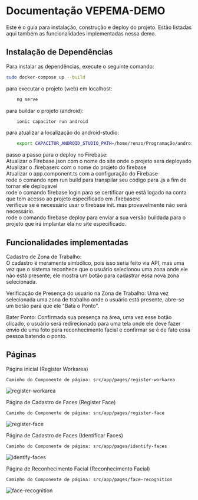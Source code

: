 # Documentação VEPEMA-DEMO

Este é o guia para instalação, construção e deploy do projeto.  Estão listadas aqui também as funcionalidades implementadas nessa demo.

## Instalação de Dependências

Para instalar as dependências, execute o seguinte comando:
```bash
sudo docker-compose up --build
```

para executar o projeto (web) em localhost:
```bash
    ng serve
```

para buildar o projeto (android):
```bash
    ionic capacitor run android
```

para atualizar a localização do android-studio:
```bash
    export CAPACITOR_ANDROID_STUDIO_PATH=/home/renzo/Programação/android-studio/bin/studio.sh
```


passo a passo para o deploy no Firebase:  
    Atualizar o Firebase.json com o nome do site onde o projeto será deployado  
    Atualizar o .firebaserc com o nome do projeto do firebase  
    Atualizar o app.component.ts com a configuração do Firebase  
    rode o comando npm run build para transpilar seu código para .js a fim de tornar ele deployavel  
    rode o comando firebase login para se certificar que está logado na conta que tem acesso ao projeto especificado em .firebaserc  
    verifique se é necessário usar o firebase init. mas provavelmente não será necessário.  
    rode o comando firebase deploy para enviar a sua versão buildada para o projeto que irá implantar ela no site especificado.  

## Funcionalidades implementadas

Cadastro de Zona de Trabalho:  
O cadastro é meramente simbólico, pois isso seria feito via API, mas uma vez que o sistema reconhece que o usuário selecionou uma zona onde ele não está presente, ele mostra um botão para cadastrar essa nova zona selecionada.  
  
Verificação de Presença do usuário na Zona de Trabalho:  Uma vez selecionada uma zona de trabalho onde o usuário está presente, abre-se um botão para que ele "Bata o Ponto".

Bater Ponto:  Confirmada sua presença na área, uma vez esse botão clicado, o usuário será redirecionado para uma tela onde ele deve fazer envio de uma foto para reconhecimento facial e confirmar se é de fato essa pessoa batendo o ponto.  


## Páginas
Página inicial (Register Workarea)
```
Caminho do Componente de página: src/app/pages/register-workarea  
```
![register-workarea](src/assets/prints/register-workarea.png)


Página de Cadastro de Faces (Register Face)  
```
Caminho do Componente de página: src/app/pages/register-face  
```
![register-face](src/assets/prints/register-face.png)


Página de Cadastro de Faces (Identificar Faces)  
```
Caminho do Componente de página: src/app/pages/identify-faces
```
![identify-faces](src/assets/prints/identify-faces.png)


Página de Reconhecimento Facial (Reconhecimento Facial)  
```
Caminho do Componente de página: src/app/pages/face-recognition
```
![face-recognition](src/assets/prints/face-recognition.png)